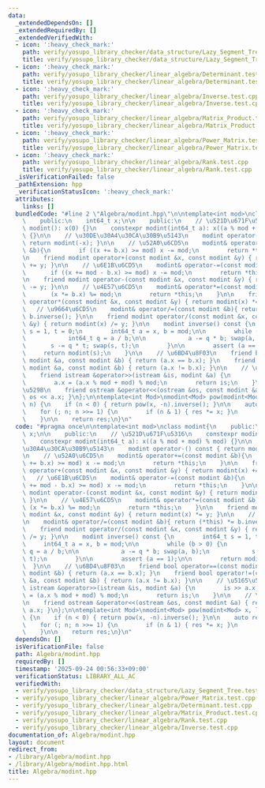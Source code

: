 ```yaml
---
data:
  _extendedDependsOn: []
  _extendedRequiredBy: []
  _extendedVerifiedWith:
  - icon: ':heavy_check_mark:'
    path: verify/yosupo_library_checker/data_structure/Lazy_Segment_Tree.test.cpp
    title: verify/yosupo_library_checker/data_structure/Lazy_Segment_Tree.test.cpp
  - icon: ':heavy_check_mark:'
    path: verify/yosupo_library_checker/linear_algebra/Determinant.test.cpp
    title: verify/yosupo_library_checker/linear_algebra/Determinant.test.cpp
  - icon: ':heavy_check_mark:'
    path: verify/yosupo_library_checker/linear_algebra/Inverse.test.cpp
    title: verify/yosupo_library_checker/linear_algebra/Inverse.test.cpp
  - icon: ':heavy_check_mark:'
    path: verify/yosupo_library_checker/linear_algebra/Matrix_Product.test.cpp
    title: verify/yosupo_library_checker/linear_algebra/Matrix_Product.test.cpp
  - icon: ':heavy_check_mark:'
    path: verify/yosupo_library_checker/linear_algebra/Power_Matrix.test.cpp
    title: verify/yosupo_library_checker/linear_algebra/Power_Matrix.test.cpp
  - icon: ':heavy_check_mark:'
    path: verify/yosupo_library_checker/linear_algebra/Rank.test.cpp
    title: verify/yosupo_library_checker/linear_algebra/Rank.test.cpp
  _isVerificationFailed: false
  _pathExtension: hpp
  _verificationStatusIcon: ':heavy_check_mark:'
  attributes:
    links: []
  bundledCode: "#line 2 \"Algebra/modint.hpp\"\n\ntemplate<int mod>\nclass modint{\n\
    \    public:\n    int64_t x;\n\n    public:\n    // \u521D\u671F\u5316\n    constexpr\
    \ modint(): x(0) {}\n    constexpr modint(int64_t a): x((a % mod + mod) % mod)\
    \ {}\n\n    // \u30DE\u30A4\u30CA\u30B9\u5143\n    modint operator-() const {\
    \ return modint(-x); }\n\n    // \u52A0\u6CD5\n    modint& operator+=(const modint\
    \ &b){\n        if ((x += b.x) >= mod) x -= mod;\n        return *this;\n    }\n\
    \n    friend modint operator+(const modint &x, const modint &y) { return modint(x)\
    \ += y; }\n\n    // \u6E1B\u6CD5\n    modint& operator-=(const modint &b){\n \
    \       if ((x += mod - b.x) >= mod) x -= mod;\n        return *this;\n    }\n\
    \n    friend modint operator-(const modint &x, const modint &y) { return modint(x)\
    \ -= y; }\n\n    // \u4E57\u6CD5\n    modint& operator*=(const modint &b){\n \
    \       (x *= b.x) %= mod;\n        return *this;\n    }\n\n    friend modint\
    \ operator*(const modint &x, const modint &y) { return modint(x) *= y; }\n\n \
    \   // \u9664\u6CD5\n    modint& operator/=(const modint &b){ return (*this) *=\
    \ b.inverse(); }\n\n    friend modint operator/(const modint &x, const modint\
    \ &y) { return modint(x) /= y; }\n\n    modint inverse() const {\n        int64_t\
    \ s = 1, t = 0;\n        int64_t a = x, b = mod;\n\n        while (b > 0) {\n\
    \            int64_t q = a / b;\n\n            a -= q * b; swap(a, b);\n     \
    \       s -= q * t; swap(s, t);\n        }\n\n        assert (a == 1);\n\n   \
    \     return modint(s);\n    }\n\n    // \u6BD4\u8F03\n    friend bool operator==(const\
    \ modint &a, const modint &b) { return (a.x == b.x); }\n    friend bool operator!=(const\
    \ modint &a, const modint &b) { return (a.x != b.x); }\n\n    // \u5165\u529B\n\
    \    friend istream &operator>>(istream &is, modint &a) {\n        is >> a.x;\n\
    \        a.x = (a.x % mod + mod) % mod;\n        return is;\n    }\n\n    // \u51FA\
    \u529B\n    friend ostream &operator<<(ostream &os, const modint &a) { return\
    \ os << a.x; }\n};\n\ntemplate<int Mod>\nmodint<Mod> pow(modint<Mod> x, long long\
    \ n) {\n    if (n < 0) { return pow(x, -n).inverse(); }\n\n    auto res = modint<Mod>(1);\n\
    \    for (; n; n >>= 1) {\n        if (n & 1) { res *= x; }\n        x *= x;\n\
    \    }\n\n    return res;\n}\n"
  code: "#pragma once\n\ntemplate<int mod>\nclass modint{\n    public:\n    int64_t\
    \ x;\n\n    public:\n    // \u521D\u671F\u5316\n    constexpr modint(): x(0) {}\n\
    \    constexpr modint(int64_t a): x((a % mod + mod) % mod) {}\n\n    // \u30DE\
    \u30A4\u30CA\u30B9\u5143\n    modint operator-() const { return modint(-x); }\n\
    \n    // \u52A0\u6CD5\n    modint& operator+=(const modint &b){\n        if ((x\
    \ += b.x) >= mod) x -= mod;\n        return *this;\n    }\n\n    friend modint\
    \ operator+(const modint &x, const modint &y) { return modint(x) += y; }\n\n \
    \   // \u6E1B\u6CD5\n    modint& operator-=(const modint &b){\n        if ((x\
    \ += mod - b.x) >= mod) x -= mod;\n        return *this;\n    }\n\n    friend\
    \ modint operator-(const modint &x, const modint &y) { return modint(x) -= y;\
    \ }\n\n    // \u4E57\u6CD5\n    modint& operator*=(const modint &b){\n       \
    \ (x *= b.x) %= mod;\n        return *this;\n    }\n\n    friend modint operator*(const\
    \ modint &x, const modint &y) { return modint(x) *= y; }\n\n    // \u9664\u6CD5\
    \n    modint& operator/=(const modint &b){ return (*this) *= b.inverse(); }\n\n\
    \    friend modint operator/(const modint &x, const modint &y) { return modint(x)\
    \ /= y; }\n\n    modint inverse() const {\n        int64_t s = 1, t = 0;\n   \
    \     int64_t a = x, b = mod;\n\n        while (b > 0) {\n            int64_t\
    \ q = a / b;\n\n            a -= q * b; swap(a, b);\n            s -= q * t; swap(s,\
    \ t);\n        }\n\n        assert (a == 1);\n\n        return modint(s);\n  \
    \  }\n\n    // \u6BD4\u8F03\n    friend bool operator==(const modint &a, const\
    \ modint &b) { return (a.x == b.x); }\n    friend bool operator!=(const modint\
    \ &a, const modint &b) { return (a.x != b.x); }\n\n    // \u5165\u529B\n    friend\
    \ istream &operator>>(istream &is, modint &a) {\n        is >> a.x;\n        a.x\
    \ = (a.x % mod + mod) % mod;\n        return is;\n    }\n\n    // \u51FA\u529B\
    \n    friend ostream &operator<<(ostream &os, const modint &a) { return os <<\
    \ a.x; }\n};\n\ntemplate<int Mod>\nmodint<Mod> pow(modint<Mod> x, long long n)\
    \ {\n    if (n < 0) { return pow(x, -n).inverse(); }\n\n    auto res = modint<Mod>(1);\n\
    \    for (; n; n >>= 1) {\n        if (n & 1) { res *= x; }\n        x *= x;\n\
    \    }\n\n    return res;\n}\n"
  dependsOn: []
  isVerificationFile: false
  path: Algebra/modint.hpp
  requiredBy: []
  timestamp: '2025-09-24 00:56:33+09:00'
  verificationStatus: LIBRARY_ALL_AC
  verifiedWith:
  - verify/yosupo_library_checker/data_structure/Lazy_Segment_Tree.test.cpp
  - verify/yosupo_library_checker/linear_algebra/Power_Matrix.test.cpp
  - verify/yosupo_library_checker/linear_algebra/Determinant.test.cpp
  - verify/yosupo_library_checker/linear_algebra/Matrix_Product.test.cpp
  - verify/yosupo_library_checker/linear_algebra/Rank.test.cpp
  - verify/yosupo_library_checker/linear_algebra/Inverse.test.cpp
documentation_of: Algebra/modint.hpp
layout: document
redirect_from:
- /library/Algebra/modint.hpp
- /library/Algebra/modint.hpp.html
title: Algebra/modint.hpp
---
```

